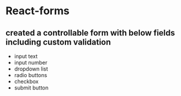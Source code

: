 # React-forms 
## created a controllable form  with below fields including custom  validation
- input text
- input number
- dropdown list
- radio buttons
- checkbox
- submit button
